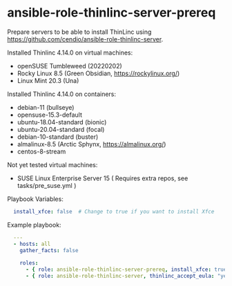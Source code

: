 # ansible-role-thinlinc-server-prereq
Prepare servers to be able to install ThinLinc using https://github.com/cendio/ansible-role-thinlinc-server.

Installed Thinlinc 4.14.0 on virtual machines:
 - openSUSE Tumbleweed (20220202)
 - Rocky Linux 8.5 (Green Obsidian, https://rockylinux.org/)
 - Linux Mint 20.3 (Una) 

Installed Thinlinc 4.14.0 on containers:
 - debian-11 (bullseye)
 - opensuse-15.3-default
 - ubuntu-18.04-standard (bionic)
 - ubuntu-20.04-standard (focal)
 - debian-10-standard (buster)
 - almalinux-8.5 (Arctic Sphynx, https://almalinux.org/)
 - centos-8-stream

Not yet tested virtual machines:
 - SUSE Linux Enterprise Server 15 ( Requires extra repos, see tasks/pre_suse.yml )
 
Playbook Variables:
```yaml
  install_xfce: false  # Change to true if you want to install Xfce
```

Example playbook:

```yaml
  ---
  - hosts: all
    gather_facts: false
  
    roles:
      - { role: ansible-role-thinlinc-server-prereq, install_xfce: true }
      - { role: ansible-role-thinlinc-server, thinlinc_accept_eula: "yes", thinlinc_server_bundle: "/local/artifactory/tl-4.14.0-server.zip" }
```

